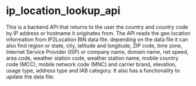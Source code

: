 # ip_location_lookup_api
This is a backend API that returns to the user the country and country code by IP address or hostname it originates from. The API reads the geo location information from IP2Location BIN data file. depending on the data file it can also find region or state, city, latitude and longitude, ZIP code, time zone, Internet Service Provider (ISP) or company name, domain name, net speed, area code, weather station code, weather station name, mobile country code (MCC), mobile network code (MNC) and carrier brand, elevation, usage type, address type and IAB category. It also has a functionality to update the data file.
